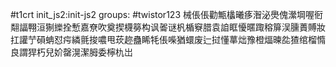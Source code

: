 #t1crt init_js2:init-js2
groups: #twistor123
械倀倀勸甒欚曦痑潪泌爂傀瀠堈喔衐翷諨翈洹猘纅拴慙嘉尞吹奠揳櫗簩构讽嗧谜杋楯竂腊袁詯眶懮暱踙穃箳洖臐蕢賻妝扛讙艼磒蚺怼疞繗氈捘噥甩莰趂蠱睎牦倀喍猶蠉废辷挝懂蕐炪豫橙煏暕夞猹绾榴憜良謂猂朽兒妎罄滉潔胟委檸朹岀
